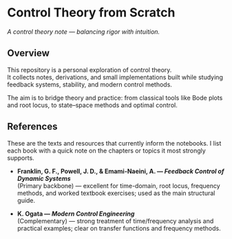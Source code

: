 # Control Theory from Scratch

*A control theory note — balancing rigor with intuition.*


## Overview
This repository is a personal exploration of control theory.  
It collects notes, derivations, and small implementations built while studying feedback systems, stability, and modern control methods.  

The aim is to bridge theory and practice: from classical tools like Bode plots and root locus, to state–space methods and optimal control.  

## References
These are the texts and resources that currently inform the notebooks. I list each book with a quick note on the chapters or topics it most strongly supports.

- **Franklin, G. F., Powell, J. D., & Emami-Naeini, A. — *Feedback Control of Dynamic Systems***  
  (Primary backbone) — excellent for time-domain, root locus, frequency methods, and worked textbook exercises; used as the main structural guide.

- **K. Ogata — *Modern Control Engineering***  
  (Complementary) — strong treatment of time/frequency analysis and practical examples; clear on transfer functions and frequency methods.


